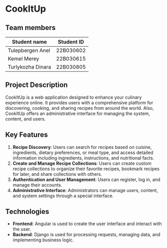 # CookItUp

## Team members

| Student name          | Student ID      |
|-----------------------|-----------------|
| Tulepbergen Anel      | 22B030602       |
| Kemel Merey           | 22B030615       |
| Turlykozha Dinara     | 22B030805       |

## Project Description
CookItUp is a web application designed to enhance your culinary experience online. It provides users with a comprehensive platform for discovering, cooking, and sharing recipes from around the world. Also, CookItUp offers an administrative interface for managing the system, content, and users.

## Key Features
1. **Recipe Discovery**: Users can search for recipes based on cuisine, ingredients, dietary preferences, or meal type, and access detailed information including ingredients, instructions, and nutritional facts.
2. **Create and Manage Recipe Collections**: Users can create custom recipe collections to organize their favorite recipes, bookmark recipes for later, and share collections with others.
3. **Authentication and User Management**: Users can register, log in, and manage their accounts.
4. **Administrative Interface**: Administrators can manage users, content, and system settings through a special interface.

## Technologies 
- **Frontend**: Angular is used to create the user interface and interact with the user.
- **Backend**: Django is used for processing requests, managing data, and implementing business logic.


